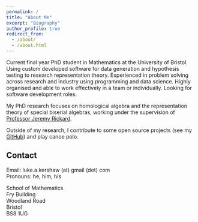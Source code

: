 ```yaml
---
permalink: /
title: "About Me"
excerpt: "Biography"
author_profile: true
redirect_from: 
  - /about/
  - /about.html
---
```


Current final year PhD student in Mathematics at the University of Bristol.
Using custom developed software for data generation and hypothesis testing to research representation theory.
Experienced in problem solving across research and industry using programming and data science.
Highly organised and able to work effectively in a team or individually.
Looking for software development roles.

My PhD research focuses on homological algebra and the representation theory of special biserial algebras,
working under the supervision of [Professor Jeremy Rickard](https://people.maths.bris.ac.uk/~majcr/).

Outside of my research, I contribute to some open source projects (see my [GitHub](https://github.com/l-kershaw)) and play canoe polo.

## Contact

Email: luke.a.kershaw (at) gmail (dot) com  
Pronouns: he, him, his

School of Mathematics  
Fry Building  
Woodland Road  
Bristol  
BS8 1UG
